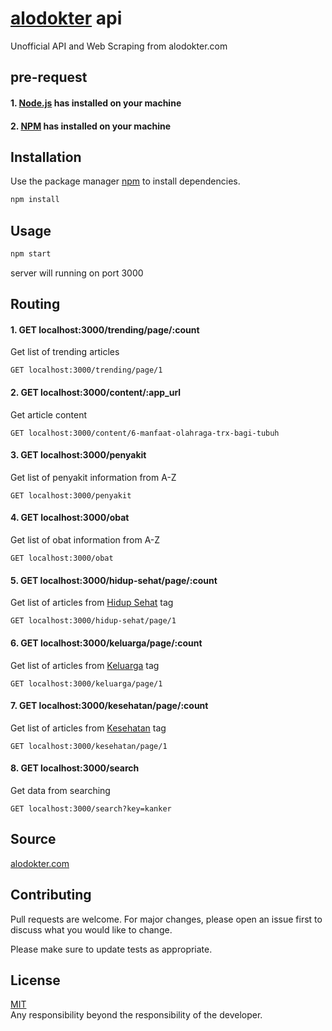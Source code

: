 # [alodokter](https://alodokter.com) api

Unofficial API and Web Scraping from alodokter.com

## pre-request

#### 1. [Node.js](https://nodejs.org/) has installed on your machine
#### 2. [NPM](https://npmjs.com/) has installed on your machine

## Installation

Use the package manager [npm](https://npmjs.com/) to install dependencies.

```bash
npm install
```

## Usage

```bash
npm start
```

server will running on port 3000

## Routing
#### 1. GET localhost:3000/trending/page/:count
Get list of trending articles
```url
GET localhost:3000/trending/page/1
```
#### 2. GET localhost:3000/content/:app_url
Get article content
```url
GET localhost:3000/content/6-manfaat-olahraga-trx-bagi-tubuh
```
#### 3. GET localhost:3000/penyakit
Get list of penyakit information from A-Z
```url
GET localhost:3000/penyakit
```
#### 4. GET localhost:3000/obat
Get list of obat information from A-Z
```url
GET localhost:3000/obat
```
#### 5. GET localhost:3000/hidup-sehat/page/:count
Get list of articles from [Hidup Sehat]() tag
```url
GET localhost:3000/hidup-sehat/page/1
```
#### 6. GET localhost:3000/keluarga/page/:count
Get list of articles from [Keluarga]() tag
```url
GET localhost:3000/keluarga/page/1
```
#### 7. GET localhost:3000/kesehatan/page/:count
Get list of articles from [Kesehatan]() tag
```url
GET localhost:3000/kesehatan/page/1
```
#### 8. GET localhost:3000/search
Get data from searching
```url
GET localhost:3000/search?key=kanker
```

## Source
[alodokter.com](https://alodokter.com)

## Contributing
Pull requests are welcome. For major changes, please open an issue first to discuss what you would like to change.

Please make sure to update tests as appropriate.

## License
[MIT](https://choosealicense.com/licenses/mit/) \
Any responsibility beyond the responsibility of the developer.
